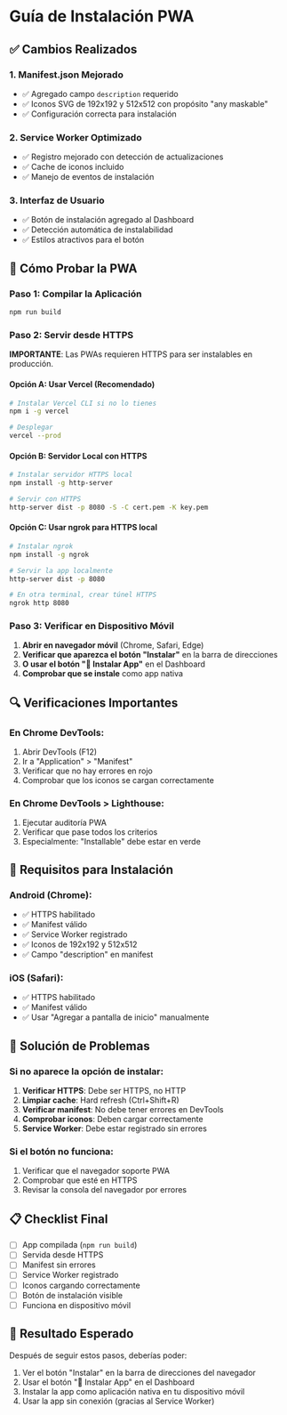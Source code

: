 # Guía de Instalación PWA

## ✅ Cambios Realizados

### 1. Manifest.json Mejorado
- ✅ Agregado campo `description` requerido
- ✅ Iconos SVG de 192x192 y 512x512 con propósito "any maskable"
- ✅ Configuración correcta para instalación

### 2. Service Worker Optimizado
- ✅ Registro mejorado con detección de actualizaciones
- ✅ Cache de iconos incluido
- ✅ Manejo de eventos de instalación

### 3. Interfaz de Usuario
- ✅ Botón de instalación agregado al Dashboard
- ✅ Detección automática de instalabilidad
- ✅ Estilos atractivos para el botón

## 🚀 Cómo Probar la PWA

### Paso 1: Compilar la Aplicación
```bash
npm run build
```

### Paso 2: Servir desde HTTPS
**IMPORTANTE**: Las PWAs requieren HTTPS para ser instalables en producción.

#### Opción A: Usar Vercel (Recomendado)
```bash
# Instalar Vercel CLI si no lo tienes
npm i -g vercel

# Desplegar
vercel --prod
```

#### Opción B: Servidor Local con HTTPS
```bash
# Instalar servidor HTTPS local
npm install -g http-server

# Servir con HTTPS
http-server dist -p 8080 -S -C cert.pem -K key.pem
```

#### Opción C: Usar ngrok para HTTPS local
```bash
# Instalar ngrok
npm install -g ngrok

# Servir la app localmente
http-server dist -p 8080

# En otra terminal, crear túnel HTTPS
ngrok http 8080
```

### Paso 3: Verificar en Dispositivo Móvil

1. **Abrir en navegador móvil** (Chrome, Safari, Edge)
2. **Verificar que aparezca el botón "Instalar"** en la barra de direcciones
3. **O usar el botón "📱 Instalar App"** en el Dashboard
4. **Comprobar que se instale** como app nativa

## 🔍 Verificaciones Importantes

### En Chrome DevTools:
1. Abrir DevTools (F12)
2. Ir a "Application" > "Manifest"
3. Verificar que no hay errores en rojo
4. Comprobar que los iconos se cargan correctamente

### En Chrome DevTools > Lighthouse:
1. Ejecutar auditoría PWA
2. Verificar que pase todos los criterios
3. Especialmente: "Installable" debe estar en verde

## 📱 Requisitos para Instalación

### Android (Chrome):
- ✅ HTTPS habilitado
- ✅ Manifest válido
- ✅ Service Worker registrado
- ✅ Iconos de 192x192 y 512x512
- ✅ Campo "description" en manifest

### iOS (Safari):
- ✅ HTTPS habilitado
- ✅ Manifest válido
- ✅ Usar "Agregar a pantalla de inicio" manualmente

## 🐛 Solución de Problemas

### Si no aparece la opción de instalar:
1. **Verificar HTTPS**: Debe ser HTTPS, no HTTP
2. **Limpiar cache**: Hard refresh (Ctrl+Shift+R)
3. **Verificar manifest**: No debe tener errores en DevTools
4. **Comprobar iconos**: Deben cargar correctamente
5. **Service Worker**: Debe estar registrado sin errores

### Si el botón no funciona:
1. Verificar que el navegador soporte PWA
2. Comprobar que esté en HTTPS
3. Revisar la consola del navegador por errores

## 📋 Checklist Final

- [ ] App compilada (`npm run build`)
- [ ] Servida desde HTTPS
- [ ] Manifest sin errores
- [ ] Service Worker registrado
- [ ] Iconos cargando correctamente
- [ ] Botón de instalación visible
- [ ] Funciona en dispositivo móvil

## 🎯 Resultado Esperado

Después de seguir estos pasos, deberías poder:
1. Ver el botón "Instalar" en la barra de direcciones del navegador
2. Usar el botón "📱 Instalar App" en el Dashboard
3. Instalar la app como aplicación nativa en tu dispositivo móvil
4. Usar la app sin conexión (gracias al Service Worker)
